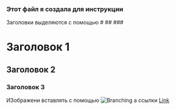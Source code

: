 ### Этот файл я создала для инструкции

Заголовки выделяются с помощью # ## ###

# Заголовок 1
## Заголовок 2
### Заголовок 3

ИЗображени вставлять с помощью 
![Branching](b938dcdca675d67f763dd59d028fc471e3a44ba7.jpg)
а ссылки 
[Link](url)


